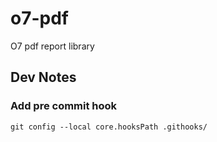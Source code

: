 # o7-pdf
O7 pdf report library


## Dev Notes

### Add pre commit hook
`git config --local core.hooksPath .githooks/`